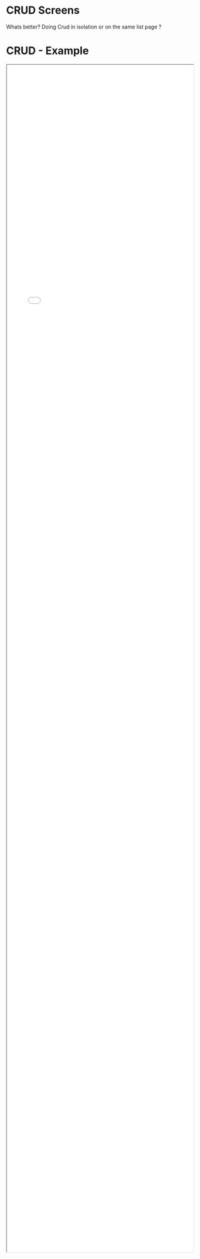 # CRUD Screens

Whats better? 
Doing Crud in isolation or on the same list page ?

# CRUD - Example 

<iframe src="./Part 1 - Theory/3.Simplicity/CRUD/index.html" style="width: 100%; height: 80vh;"/>  

# CRUD - Analysis


## Bad things to point out

